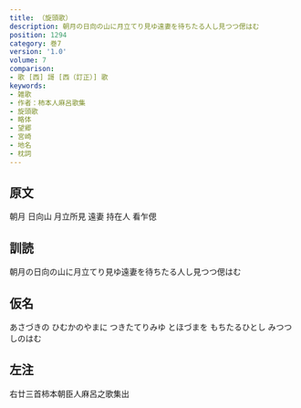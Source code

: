 ```yaml
---
title: （旋頭歌）
description: 朝月の日向の山に月立てり見ゆ遠妻を待ちたる人し見つつ偲はむ
position: 1294
category: 巻7
version: '1.0'
volume: 7
comparison:
- 歌 [西] 謌 [西（訂正）] 歌
keywords:
- 雑歌
- 作者：柿本人麻呂歌集
- 旋頭歌
- 略体
- 望郷
- 宮崎
- 地名
- 枕詞
---
```


## 原文

朝月 日向山 月立所見 遠妻 持在人 看乍偲

## 訓読

朝月の日向の山に月立てり見ゆ遠妻を待ちたる人し見つつ偲はむ

## 仮名

あさづきの ひむかのやまに つきたてりみゆ とほづまを もちたるひとし みつつしのはむ

## 左注

右廿三首柿本朝臣人麻呂之歌集出
